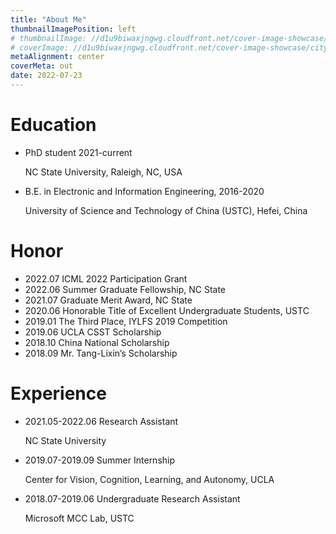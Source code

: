 ```yaml
---
title: "About Me"
thumbnailImagePosition: left
# thumbnailImage: //d1u9biwaxjngwg.cloudfront.net/cover-image-showcase/city-750.jpg
# coverImage: //d1u9biwaxjngwg.cloudfront.net/cover-image-showcase/city.jpg
metaAlignment: center
coverMeta: out
date: 2022-07-23
---
```

# Education 

- PhD student 2021-current

    NC State University, Raleigh, NC, USA

- B.E. in Electronic and Information Engineering, 2016-2020

    University of Science and Technology of China (USTC), Hefei, China


# Honor

- 2022.07 ICML 2022 Participation Grant
- 2022.06 Summer Graduate Fellowship, NC State
- 2021.07 Graduate Merit Award, NC State
- 2020.06 Honorable Title of Excellent Undergraduate Students, USTC
- 2019.01 The Third Place, IYLFS 2019 Competition
- 2019.06 UCLA CSST Scholarship
- 2018.10 China National Scholarship
- 2018.09 Mr. Tang-Lixin’s Scholarship

# Experience

- 2021.05-2022.06 Research Assistant 
    
    NC State University


- 2019.07-2019.09 Summer Internship
    
    Center for Vision, Cognition, Learning, and Autonomy, UCLA

- 2018.07-2019.06 Undergraduate Research Assistant 
    
    Microsoft MCC Lab, USTC
